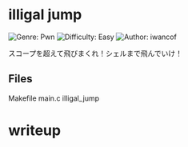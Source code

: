 # illigal jump
![Genre: Pwn](https://img.shields.io/badge/genre-pwn-brightgreen?style=for-the-badge)
![Difficulty: Easy](https://img.shields.io/badge/difficulty-Easy-blue?style=for-the-badge)
![Author: iwancof](https://img.shields.io/badge/author-iwancof-lightgrey?style=for-the-badge)

スコープを超えて飛びまくれ！シェルまで飛んでいけ！

## Files
Makefile
main.c
illigal_jump

# writeup
